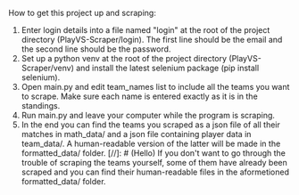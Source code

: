 How to get this project up and scraping:
1. Enter login details into a file named "login" at the root of the project directory (PlayVS-Scraper/login).
The first line should be the email and the second line should be the password.
2. Set up a python venv at the root of the project directory (PlayVS-Scraper/venv) and install the latest selenium package (pip install selenium).
3. Open main.py and edit team_names list to include all the teams you want to scrape. Make sure each name is entered exactly as it is in the standings.
4. Run main.py and leave your computer while the program is scraping.
5. In the end you can find the teams you scraped as a json file of all their matches in math_data/ and a json file containing player data in team_data/. A human-readable version of the latter will be made in the formatted_data/ folder.
[//]: # (Hello)
If you don't want to go through the trouble of scraping the teams yourself, some of them have already been scraped and you can find their human-readable files in the aformetioned formatted_data/ folder. 
